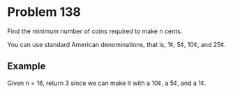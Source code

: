 # Problem 138

Find the minimum number of coins required to make n cents.

You can use standard American denominations, that is, 1¢, 5¢, 10¢, and 25¢.

## Example

Given n = 16, return 3 since we can make it with a 10¢, a 5¢, and a 1¢.
